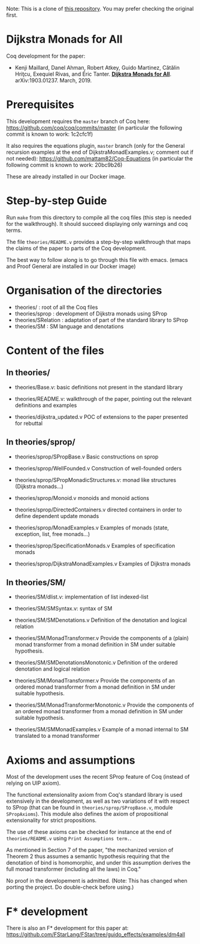 Note: This is a clone of [this repository](https://gitlab.inria.fr/kmaillar/dijkstra-monads-for-all).
You may prefer checking the original first.

# Dijkstra Monads for All

Coq development for the paper:
- Kenji Maillard, Danel Ahman, Robert Atkey, Guido Martinez,
  Cătălin Hriţcu, Exequiel Rivas, and Éric Tanter.
  **[Dijkstra Monads for All](https://arxiv.org/abs/1903.01237)**.
  arXiv:1903.01237. March, 2019.


# Prerequisites

This development requires the `master` branch of Coq here:
https://github.com/coq/coq/commits/master
(in particular the following commit is known to work: 1c2cfc1f)

It also requires the equations plugin, `master` branch (only for the
General recursion examples at the end of DijkstraMonadExamples.v;
comment out if not needed): https://github.com/mattam82/Coq-Equations
(in particular the following commit is known to work: 20bc9b26)
 
These are already installed in our Docker image.


# Step-by-step Guide

Run `make` from this directory to compile all the coq files
(this step is needed for the walkthrough). It should succeed
displaying only warnings and coq terms.

The file `theories/README.v` provides a step-by-step walkthrough
that maps the claims of the paper to parts of the Coq development.

The best way to follow along is to go through this file with emacs.
(emacs and Proof General are installed in our Docker image)


# Organisation of the directories

- theories/          : root of all the Coq files
- theories/sprop     : development of Dijkstra monads using SProp
- theories/SRelation : adaptation of part of the standard library to SProp
- theories/SM        : SM language and denotations


# Content of the files

## In theories/

* theories/Base.v:
  basic definitions not present in the standard library
  
* theories/README.v:
  walkthrough of the paper, pointing out the relevant definitions and examples
  
* theories/dijkstra_updated.v
  POC of extensions to the paper presented for rebuttal


## In theories/sprop/

* theories/sprop/SPropBase.v
  Basic constructions on sprop
  
* theories/sprop/WellFounded.v
  Construction of well-founded orders
  
* theories/sprop/SPropMonadicStructures.v:
  monad like structures (Dijkstra monads...)

* theories/sprop/Monoid.v
  monoids and monoid actions

* theories/sprop/DirectedContainers.v
  directed containers in order to define dependent update monads

* theories/sprop/MonadExamples.v
  Examples of monads (state, exception, list, free monads...)

* theories/sprop/SpecificationMonads.v
  Examples of specification monads

* theories/sprop/DijkstraMonadExamples.v
  Examples of Dijkstra monads 

## In theories/SM/

* theories/SM/dlist.v:
  implementation of list indexed-list

* theories/SM/SMSyntax.v:
  syntax of SM

* theories/SM/SMDenotations.v
  Definition of the denotation and logical relation

* theories/SM/MonadTransformer.v
  Provide the components of a (plain) monad transformer
  from a monad definition in SM under suitable hypothesis.

* theories/SM/SMDenotationsMonotonic.v
  Definition of the ordered denotation and logical relation

* theories/SM/MonadTransformer.v
  Provide the components of an ordered monad transformer
  from a monad definition in SM under suitable hypothesis.

* theories/SM/MonadTransformerMonotonic.v
  Provide the components of an ordered monad transformer
  from a monad definition in SM under suitable hypothesis.

* theories/SM/SMMonadExamples.v
  Example of a monad internal to SM translated to a monad transformer


# Axioms and assumptions

Most of the development uses the recent SProp feature of Coq (instead of relying on UIP axiom).

The functional extensionality axiom from Coq's standard library is used
extensively in the development, as well as two variations of it with 
respect to SProp (that can be found in `theories/sprop/SPropBase.v`, module `SPropAxioms`). 
This module also defines the axiom of propositional extensionality 
for strict propositions.

The use of these axioms can be checked for instance at the end of 
`theories/README.v` using `Print Assumptions term.`.

As mentioned in Section 7 of the paper, "the mechanized version of
Theorem 2 thus assumes a semantic hypothesis requiring that the
denotation of bind is homomorphic, and under this assumption derives
the full monad transformer (including all the laws) in Coq."

No proof in the developement is admitted.
(Note: This has changed when porting the project. Do double-check before using.)

# F* development

There is also an F* development for this paper at:
https://github.com/FStarLang/FStar/tree/guido_effects/examples/dm4all
